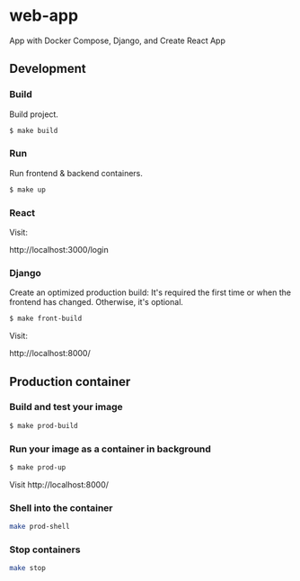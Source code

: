 # web-app
App with Docker Compose, Django, and Create React App

## Development

### Build
Build project.

```bash
$ make build
```

### Run
Run frontend & backend containers.

```bash
$ make up
```

### React

Visit:

http://localhost:3000/login

### Django

Create an optimized production build: It's required the first time or when the frontend has changed. Otherwise, it's optional.

```bash
$ make front-build
```

Visit:

http://localhost:8000/


## Production container

### Build and test your image

```bash
$ make prod-build
```

### Run your image as a container in background

```bash
$ make prod-up
```

Visit http://localhost:8000/

### Shell into the container

```bash
make prod-shell
```

### Stop containers

```bash
make stop
```
